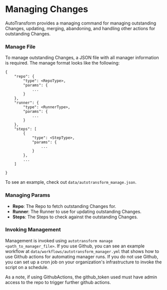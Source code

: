 # **Managing Changes**

AutoTransform provides a managing command for managing outstanding Changes, updating, merging, abandoning, and handling other actions for outstanding Changes.

### **Manage File**

To manage outstanding Changes, a JSON file with all manager information is required. The manage format looks like the following:
```
{
    "repo": {
        "type": <RepoType>,
        "params": {
            ...
        }
    },
    "runner": {
        "type": <RunnerType>,
        "params": {
            ...
        }
    },
    "steps": [
        {
            "type": <StepType>,
            "params": {
                ...
            }
        },
        ...
    ]

}
```
To see an example, check out `data/autotransform_manage.json`.

### **Managing Params**

* **Repo**: The Repo to fetch outstanding Changes for.
* **Runner**: The Runner to use for updating outstanding Changes.
* **Steps**: The Steps to check against the outstanding Changes.

### **Invoking Management**

Management is invoked using `autotransform manage <path_to_manager_file>`. If you use Github, you can see an example workflow at `data/workflows/autotransform_manager.yml` that shows how to use Github actions for automating manager runs. If you do not use Github, you can set up a cron job on your organization's infrastructure to invoke the script on a schedule.

As a note, if using GithubActions, the github_token used must have admin access to the repo to trigger further github actions.